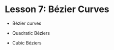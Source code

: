 # Lesson 7: B&eacute;zier Curves

*   B&eacute;zier curves

  * Quadratic B&eacute;ziers
  * Cubic B&eacute;ziers
